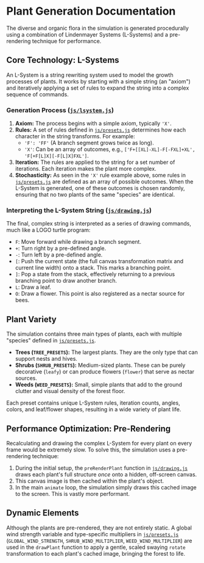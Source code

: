 # Plant Generation Documentation

The diverse and organic flora in the simulation is generated procedurally using a combination of Lindenmayer Systems (L-Systems) and a pre-rendering technique for performance.

## Core Technology: L-Systems

An L-System is a string rewriting system used to model the growth processes of plants. It works by starting with a simple string (an "axiom") and iteratively applying a set of rules to expand the string into a complex sequence of commands.

### Generation Process ([`js/lsystem.js`](js/lsystem.js))

1.  **Axiom:** The process begins with a simple axiom, typically `'X'`.
2.  **Rules:** A set of rules defined in [`js/presets.js`](js/presets.js) determines how each character in the string transforms. For example:
    -   `'F': 'FF'` (A branch segment grows twice as long).
    -   `'X'`: Can be an array of outcomes, e.g., `['F+[[XL]-XL]-F[-FXL]+XL', 'F[+F[L]X][-F[L]X]FXL']`.
3.  **Iteration:** The rules are applied to the string for a set number of iterations. Each iteration makes the plant more complex.
4.  **Stochasticity:** As seen in the `'X'` rule example above, some rules in [`js/presets.js`](js/presets.js) are defined as an array of possible outcomes. When the L-System is generated, one of these outcomes is chosen randomly, ensuring that no two plants of the same "species" are identical.

### Interpreting the L-System String ([`js/drawing.js`](js/drawing.js))

The final, complex string is interpreted as a series of drawing commands, much like a LOGO turtle program:

-   `F`: Move forward while drawing a branch segment.
-   `+`: Turn right by a pre-defined angle.
-   `-`: Turn left by a pre-defined angle.
-   `[`: Push the current state (the full canvas transformation matrix and current line width) onto a stack. This marks a branching point.
-   `]`: Pop a state from the stack, effectively returning to a previous branching point to draw another branch.
-   `L`: Draw a leaf.
-   `O`: Draw a flower. This point is also registered as a nectar source for bees.

## Plant Variety

The simulation contains three main types of plants, each with multiple "species" defined in [`js/presets.js`](js/presets.js).

-   **Trees (`TREE_PRESETS`):** The largest plants. They are the only type that can support nests and hives.
-   **Shrubs (`SHRUB_PRESETS`):** Medium-sized plants. These can be purely decorative (`leafy`) or can produce flowers (`flower`) that serve as nectar sources.
-   **Weeds (`WEED_PRESETS`):** Small, simple plants that add to the ground clutter and visual density of the forest floor.

Each preset contains unique L-System rules, iteration counts, angles, colors, and leaf/flower shapes, resulting in a wide variety of plant life.

## Performance Optimization: Pre-Rendering

Recalculating and drawing the complex L-System for every plant on every frame would be extremely slow. To solve this, the simulation uses a pre-rendering technique:

1.  During the initial setup, the `preRenderPlant` function in [`js/drawing.js`](js/drawing.js) draws each plant's full structure *once* onto a hidden, off-screen canvas.
2.  This canvas image is then cached within the plant's object.
3.  In the main `animate` loop, the simulation simply draws this cached image to the screen. This is vastly more performant.

## Dynamic Elements

Although the plants are pre-rendered, they are not entirely static. A global wind strength variable and type-specific multipliers in [`js/presets.js`](js/presets.js) (`GLOBAL_WIND_STRENGTH`, `SHRUB_WIND_MULTIPLIER`, `WEED_WIND_MULTIPLIER`) are used in the `drawPlant` function to apply a gentle, scaled swaying `rotate` transformation to each plant's cached image, bringing the forest to life.

